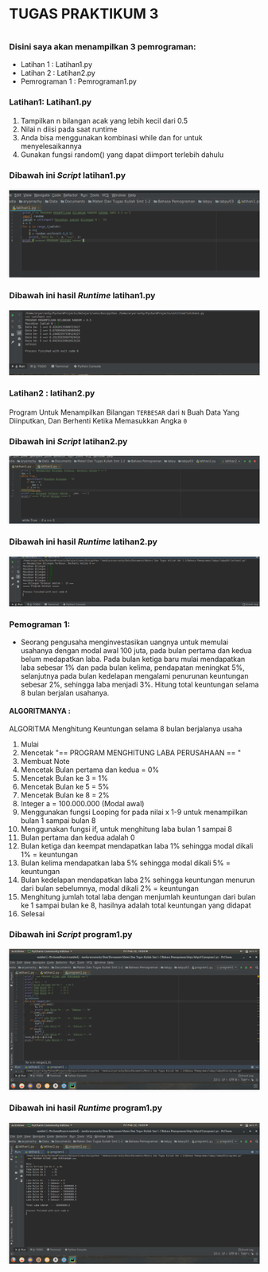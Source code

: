 # TUGAS PRAKTIKUM 3 <H1>

### Disini saya akan menampilkan 3 pemrograman:

* Latihan 1     : Latihan1.py
* Latihan 2     : Latihan2.py
* Pemrograman 1 : Pemrograman1.py
 
### Latihan1: Latihan1.py <h4>

1. Tampilkan n bilangan acak yang lebih kecil dari 0.5
2. Nilai n diisi pada saat runtime
3. Anda bisa menggunakan kombinasi while dan for untuk menyelesaikannya
4. Gunakan fungsi random() yang dapat diimport terlebih dahulu

### Dibawah ini *Script* latihan1.py <h4>
![screenshoot](https://github.com/SyahriRahmat/labpy03/blob/master/latihan1coding.png)

### Dibawah ini hasil *Runtime* latihan1.py <h4>
![screenshoot](https://github.com/SyahriRahmat/labpy03/blob/master/latihan1program.png)


### Latihan2 : latihan2.py <h4>
Program Untuk Menampilkan Bilangan `TERBESAR` dari `N` Buah Data Yang Diinputkan, Dan Berhenti Ketika Memasukkan Angka `0`

### Dibawah ini *Script* latihan2.py <h4>
![screenshoot](https://github.com/SyahriRahmat/labpy03/blob/master/latihan2coding.png)

### Dibawah ini hasil *Runtime* latihan2.py <h4>
![screenshoot](https://github.com/SyahriRahmat/labpy03/blob/master/latihan2program.png)

### Pemograman 1:
* Seorang pengusaha menginvestasikan uangnya untuk memulai usahanya dengan modal awal 100 juta, pada bulan pertama dan kedua belum medapatkan laba. Pada bulan ketiga baru mulai mendapatkan laba sebesar 1% dan pada bulan kelima, pendapatan meningkat 5%, selanjutnya pada bulan kedelapan mengalami penurunan keuntungan sebesar 2%, sehingga laba menjadi 3%. Hitung total keuntungan selama 8 bulan berjalan usahanya.

#### ALGORITMANYA :
ALGORITMA Menghitung Keuntungan selama 8 bulan berjalanya usaha

1. Mulai
2. Mencetak "== PROGRAM MENGHITUNG LABA PERUSAHAAN == "
3. Membuat Note
4. Mencetak Bulan pertama dan kedua = 0%
5. Mencetak Bulan ke 3 = 1%
6. Mencetak Bulan ke 5 = 5%
7. Mencetak Bulan ke 8 = 2%
8. Integer a = 100.000.000 (Modal awal)
9. Menggunakan fungsi Looping for pada nilai x 1-9 untuk menampilkan bulan 1 sampai bulan 8
10. Menggunakan fungsi if, untuk menghitung laba bulan 1 sampai 8
11. Bulan pertama dan kedua adalah 0
12. Bulan ketiga dan keempat mendapatkan laba 1% sehingga modal dikali 1% = keuntungan
13. Bulan kelima mendapatkan laba 5% sehingga modal dikali 5% = keuntungan
14. Bulan kedelapan mendapatkan laba 2% sehingga keuntungan menurun dari bulan sebelumnya, modal dikali 2% = keuntungan
15. Menghitung jumlah total laba dengan menjumlah keuntungan dari bulan ke 1 sampai bulan ke 8, hasilnya adalah total keuntungan yang didapat
16. Selesai

### Dibawah ini *Script* program1.py <h4>
![screenshoot](https://github.com/SyahriRahmat/labpy03/blob/master/program1coding.png)

### Dibawah ini hasil *Runtime* program1.py <h4>
![screenshoot](https://github.com/SyahriRahmat/labpy03/blob/master/program1program.png)
